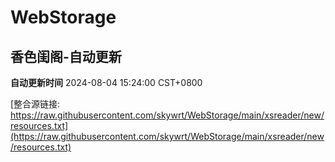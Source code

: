# WebStorage

## 香色闺阁-自动更新

**自动更新时间** 2024-08-04 15:24:00 CST+0800

[整合源链接: https://raw.githubusercontent.com/skywrt/WebStorage/main/xsreader/new/resources.txt](https://raw.githubusercontent.com/skywrt/WebStorage/main/xsreader/new/resources.txt)
